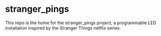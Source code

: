 # stranger_pings
This repo is the home for the stranger_pings project, a programmable LED installation inspired by the Stranger Things netflix series.
